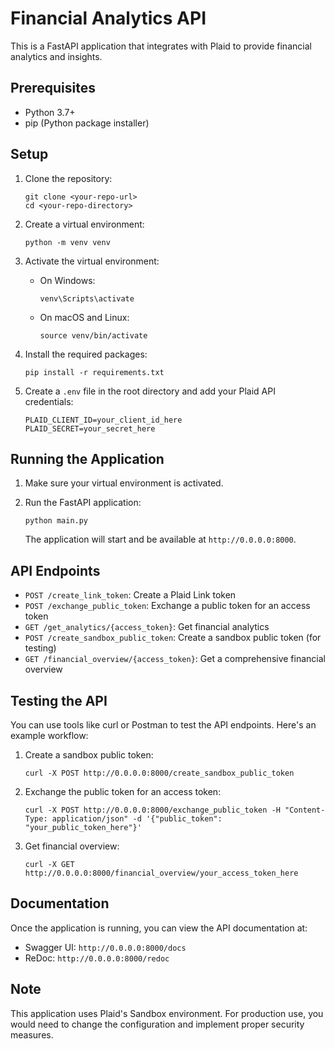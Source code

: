 # Financial Analytics API

This is a FastAPI application that integrates with Plaid to provide financial analytics and insights.

## Prerequisites

- Python 3.7+
- pip (Python package installer)

## Setup

1. Clone the repository:
   ```
   git clone <your-repo-url>
   cd <your-repo-directory>
   ```

2. Create a virtual environment:
   ```
   python -m venv venv
   ```

3. Activate the virtual environment:
   - On Windows:
     ```
     venv\Scripts\activate
     ```
   - On macOS and Linux:
     ```
     source venv/bin/activate
     ```

4. Install the required packages:
   ```
   pip install -r requirements.txt
   ```

5. Create a `.env` file in the root directory and add your Plaid API credentials:
   ```
   PLAID_CLIENT_ID=your_client_id_here
   PLAID_SECRET=your_secret_here
   ```

## Running the Application

1. Make sure your virtual environment is activated.

2. Run the FastAPI application:
   ```
   python main.py
   ```

   The application will start and be available at `http://0.0.0.0:8000`.

## API Endpoints

- `POST /create_link_token`: Create a Plaid Link token
- `POST /exchange_public_token`: Exchange a public token for an access token
- `GET /get_analytics/{access_token}`: Get financial analytics
- `POST /create_sandbox_public_token`: Create a sandbox public token (for testing)
- `GET /financial_overview/{access_token}`: Get a comprehensive financial overview

## Testing the API

You can use tools like curl or Postman to test the API endpoints. Here's an example workflow:

1. Create a sandbox public token:
   ```
   curl -X POST http://0.0.0.0:8000/create_sandbox_public_token
   ```

2. Exchange the public token for an access token:
   ```
   curl -X POST http://0.0.0.0:8000/exchange_public_token -H "Content-Type: application/json" -d '{"public_token": "your_public_token_here"}'
   ```

3. Get financial overview:
   ```
   curl -X GET http://0.0.0.0:8000/financial_overview/your_access_token_here
   ```

## Documentation

Once the application is running, you can view the API documentation at:
- Swagger UI: `http://0.0.0.0:8000/docs`
- ReDoc: `http://0.0.0.0:8000/redoc`

## Note

This application uses Plaid's Sandbox environment. For production use, you would need to change the configuration and implement proper security measures.
